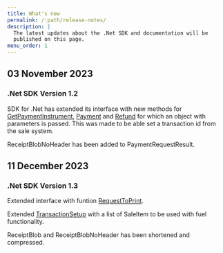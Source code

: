 ```yaml
---
title: What's new
permalink: /:path/release-notes/
description: |
  The latest updates about the .Net SDK and documentation will be
  published on this page.
menu_order: 1
---
```


## 03 November 2023

### .Net SDK Version 1.2

SDK for .Net has extended its interface with new methods for [GetPaymentInstrument][getpaymentinstrument],
[Payment][payment] and [Refund][refund] for which an object with parameters is passed. This was made to be able set a transaction id from the sale system.

ReceiptBlobNoHeader has been added to PaymentRequestResult.

## 11 December 2023

### .Net SDK Version 1.3

Extended interface with funtion [RequestToPrint][requesttoprint].

Extended [TransactionSetup][transactionsetup] with a list of SaleItem to be used with fuel functionality.

ReceiptBlob and ReceiptBlobNoHeader has been shortened and compressed.

[getpaymentinstrument]:/pax-terminal/NET/Methods/getpaymentinstrumentasync
[payment]: /pax-terminal/NET/Methods/paymentasync
[refund]: /pax-terminal/NET/Methods/refundasync
[requesttoprint]: /pax-terminal/NET/Methods/requesttoprint
[transactionsetup]: /pax-terminal/NET/transactionsetup
